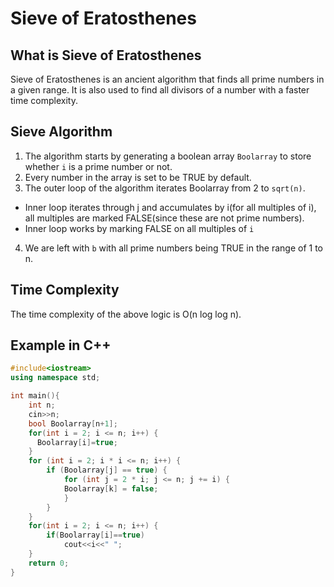 # Sieve of Eratosthenes


## What is Sieve of Eratosthenes
Sieve of Eratosthenes is an ancient algorithm that finds all prime numbers in a given range. It is also used to find all divisors of a number with a faster time complexity.

## Sieve Algorithm
1. The algorithm starts by generating a boolean array ```Boolarray``` to store whether ```i``` is a prime number or not.
2. Every number in the array is set to be TRUE by default.
3. The outer loop of the algorithm iterates Boolarray from 2 to ```sqrt(n)```.
- Inner loop iterates through j and accumulates by i(for all multiples of i), all multiples are marked FALSE(since these are not prime numbers).
- Inner loop works by marking FALSE on all multiples of ```i```
4. We are left with ```b``` with all prime numbers being TRUE in the range of 1 to n.

## Time Complexity
The time complexity of the above logic is O(n log log n).

## Example in C++
```cpp
#include<iostream>
using namespace std;

int main(){
    int n;
    cin>>n;
    bool Boolarray[n+1];
    for(int i = 2; i <= n; i++) {
      Boolarray[i]=true;
    }
    for (int i = 2; i * i <= n; i++) {
        if (Boolarray[j] == true) {
            for (int j = 2 * i; j <= n; j += i) {
            Boolarray[k] = false;
            }
        }
    }
    for(int i = 2; i <= n; i++) {
        if(Boolarray[i]==true)
            cout<<i<<" ";
    }
    return 0;
}
```
